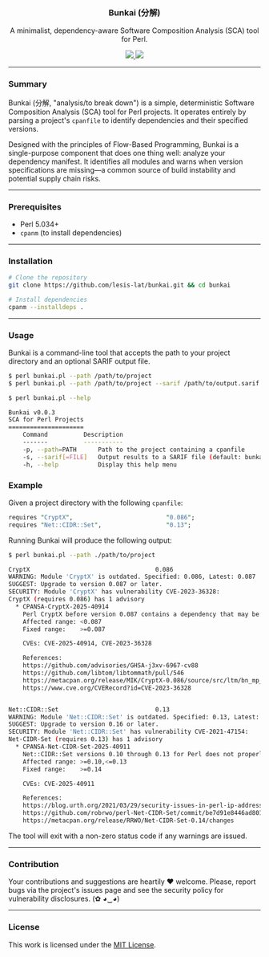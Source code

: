 <p align="center">
  <h3 align="center"><b>Bunkai (分解)</b></h3>
  <p align="center">A minimalist, dependency-aware Software Composition Analysis (SCA) tool for Perl.</p>
  <p align="center">
    <a href="https://github.com/lesis-lat/bunkai/blob/main/LICENSE.md">
      <img src="https://img.shields.io/badge/license-MIT-blue.svg">
    </a>
     <a href="https://github.com/lesis-lat/bunkai/releases">
      <img src="https://img.shields.io/badge/version-0.0.3-blue.svg">
    </a>
  </p>
</p>

---

### Summary

Bunkai (分解, "analysis/to break down") is a simple, deterministic Software Composition Analysis (SCA) tool for Perl projects. It operates entirely by parsing a project's `cpanfile` to identify dependencies and their specified versions.

Designed with the principles of Flow-Based Programming, Bunkai is a single-purpose component that does one thing well: analyze your dependency manifest. It identifies all modules and warns when version specifications are missing—a common source of build instability and potential supply chain risks.

---

### Prerequisites

-   Perl 5.034+
-   `cpanm` (to install dependencies)

---

### Installation

```bash
# Clone the repository
git clone https://github.com/lesis-lat/bunkai.git && cd bunkai

# Install dependencies
cpanm --installdeps .
```

---

### Usage

Bunkai is a command-line tool that accepts the path to your project directory and an optional SARIF output file.

```bash
$ perl bunkai.pl --path /path/to/project
$ perl bunkai.pl --path /path/to/project --sarif /path/to/output.sarif
```
```bash
$ perl bunkai.pl --help

Bunkai v0.0.3
SCA for Perl Projects
=====================
    Command          Description
    -------          -----------
    -p, --path=PATH      Path to the project containing a cpanfile
    -s, --sarif[=FILE]   Output results to a SARIF file (default: bunkai_results.sarif)
    -h, --help           Display this help menu
```

### Example

Given a project directory with the following `cpanfile`:

```perl
requires "CryptX",                          "0.086";
requires "Net::CIDR::Set",                  "0.13";
```

Running Bunkai will produce the following output:

```bash
$ perl bunkai.pl --path ./path/to/project

CryptX                                   0.086
WARNING: Module 'CryptX' is outdated. Specified: 0.086, Latest: 0.087
SUGGEST: Upgrade to version 0.087 or later.
SECURITY: Module 'CryptX' has vulnerability CVE-2023-36328:
CryptX (requires 0.086) has 1 advisory
  * CPANSA-CryptX-2025-40914
    Perl CryptX before version 0.087 contains a dependency that may be susceptible to an integer overflow.  CryptX embeds a version of the libtommath library that is susceptible to an integer overflow associated with CVE-2023-36328.
    Affected range: <0.087
    Fixed range:    >=0.087

    CVEs: CVE-2025-40914, CVE-2023-36328

    References:
    https://github.com/advisories/GHSA-j3xv-6967-cv88
    https://github.com/libtom/libtommath/pull/546
    https://metacpan.org/release/MIK/CryptX-0.086/source/src/ltm/bn_mp_grow.c
    https://www.cve.org/CVERecord?id=CVE-2023-36328


Net::CIDR::Set                           0.13
WARNING: Module 'Net::CIDR::Set' is outdated. Specified: 0.13, Latest: 0.16
SUGGEST: Upgrade to version 0.16 or later.
SECURITY: Module 'Net::CIDR::Set' has vulnerability CVE-2021-47154:
Net-CIDR-Set (requires 0.13) has 1 advisory
  * CPANSA-Net-CIDR-Set-2025-40911
    Net::CIDR::Set versions 0.10 through 0.13 for Perl does not properly handle leading zero characters in IP CIDR address strings, which could allow attackers to bypass access control that is based on IP addresses.  Leading zeros are used to indicate octal numbers, which can confuse users who are intentionally using octal notation, as well as users who believe they are using decimal notation.  Net::CIDR::Set used code from Net::CIDR::Lite, which had a similar vulnerability CVE-2021-47154.
    Affected range: >=0.10,<=0.13
    Fixed range:    >=0.14

    CVEs: CVE-2025-40911

    References:
    https://blog.urth.org/2021/03/29/security-issues-in-perl-ip-address-distros/
    https://github.com/robrwo/perl-Net-CIDR-Set/commit/be7d91e8446ad8013b08b4be313d666dab003a8a.patch
    https://metacpan.org/release/RRWO/Net-CIDR-Set-0.14/changes
```

The tool will exit with a non-zero status code if any warnings are issued.

---

### Contribution

Your contributions and suggestions are heartily ♥ welcome. Please, report bugs via the project's issues page and see the security policy for vulnerability disclosures. (✿ ◕‿◕)

---

### License

This work is licensed under the [MIT License](/LICENSE.md).
